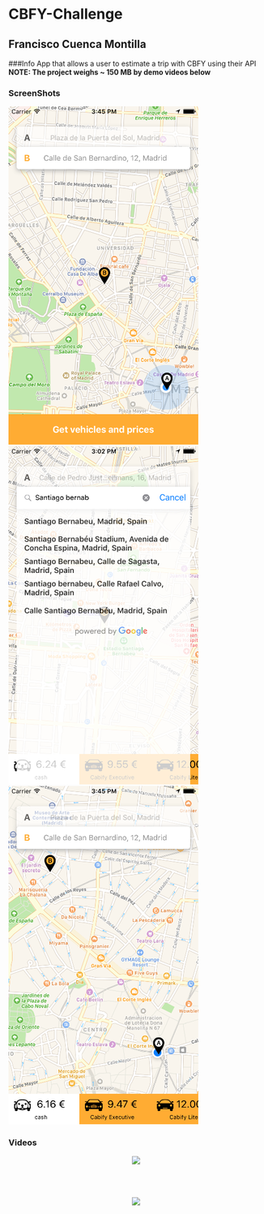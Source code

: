 # CBFY-Challenge

## Francisco Cuenca Montilla

###Info
App that allows a user to estimate a trip with CBFY using their API
<b>NOTE<b/>: The project weighs ~ 150 MB by demo videos below

### ScreenShots
<p>
  <img src="https://github.com/pillayo/CBFY-Challenge/blob/master/Cabify%20Challenge/Images/cap1.png" width="375"/>
  <img src="https://github.com/pillayo/CBFY-Challenge/blob/master/Cabify%20Challenge/Images/cap2.png" width="375"/>
  <img src="https://github.com/pillayo/CBFY-Challenge/blob/master/Cabify%20Challenge/Images/cap3.png" width="375"/>
</p>

### Videos
<p align="center">
  <img src="https://github.com/pillayo/CBFY-Challenge/blob/master/Cabify%20Challenge/Images/cbfy-challenge-1.gif" width="450"/>  
</p><br/><br/>
<p align="center">
<img src="https://github.com/pillayo/CBFY-Challenge/blob/master/Cabify%20Challenge/Images/cbfy-challenge-2.gif" width="450"/>
</p>
